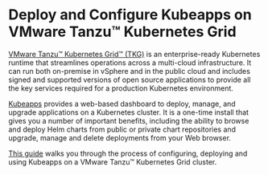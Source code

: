 # Deploy and Configure Kubeapps on VMware Tanzu™ Kubernetes Grid

[VMware Tanzu™ Kubernetes Grid™ (TKG)](https://tanzu.vmware.com/kubernetes-grid) is an enterprise-ready Kubernetes runtime that streamlines operations across a multi-cloud infrastructure. It can run both on-premise in vSphere and in the public cloud and includes signed and supported versions of open source applications to provide all the key services required for a production Kubernetes environment.

[Kubeapps](https://kubeapps.com/) provides a web-based dashboard to deploy, manage, and upgrade applications on a Kubernetes cluster. It is a one-time install that gives you a number of important benefits, including the ability to browse and deploy Helm charts from public or private chart repositories and upgrade, manage and delete deployments from your Web browser.

[This guide](introduction.md) walks you through the process of configuring, deploying and using Kubeapps on a VMware Tanzu™ Kubernetes Grid cluster.
